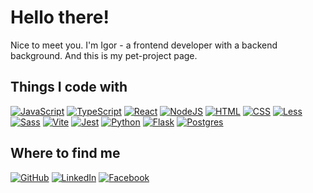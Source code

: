 # Hello there!

Nice to meet you. I'm Igor - a frontend developer with a backend background. And this is my pet-project page.

## Things I code with

<!-- https://github.com/inttter/md-badges -->
[![JavaScript](https://img.shields.io/badge/JavaScript-F7DF1E?logo=javascript&logoColor=000)](#)
[![TypeScript](https://img.shields.io/badge/TypeScript-3178C6?logo=typescript&logoColor=fff)](#)
[![React](https://img.shields.io/badge/React-%2320232a.svg?logo=react&logoColor=%2361DAFB)](#)
[![NodeJS](https://img.shields.io/badge/Node.js-6DA55F?logo=node.js&logoColor=white)](#)
[![HTML](https://img.shields.io/badge/HTML-%23E34F26.svg?logo=html5&logoColor=white)](#)
[![CSS](https://img.shields.io/badge/CSS-1572B6?logo=css3&logoColor=fff)](#)
[![Less](https://img.shields.io/badge/Less-1D365D?logo=less&logoColor=fff)](#)
[![Sass](https://img.shields.io/badge/Sass-C69?logo=sass&logoColor=fff)](#)
[![Vite](https://img.shields.io/badge/Vite-646CFF?logo=vite&logoColor=fff)](#)
[![Jest](https://img.shields.io/badge/Jest-C21325?logo=jest&logoColor=fff)](#)
[![Python](https://img.shields.io/badge/Python-3776AB?logo=python&logoColor=fff)](#)
[![Flask](https://img.shields.io/badge/Flask-000?logo=flask&logoColor=fff)](#)
[![Postgres](https://img.shields.io/badge/Postgres-%23316192.svg?logo=postgresql&logoColor=white)](#)

## Where to find me
[![GitHub](https://img.shields.io/badge/GitHub-%23121011.svg?logo=github&logoColor=white)](https://github.com/luxluxlux)
[![LinkedIn](https://img.shields.io/badge/Linkedin-%230077B5.svg?logo=linkedin&logoColor=white)](https://www.linkedin.com/in/luxluxlux)
[![Facebook](https://img.shields.io/badge/Facebook-%231877F2.svg?logo=Facebook&logoColor=white)](https://www.facebook.com/profile.php?id=100091250086362)